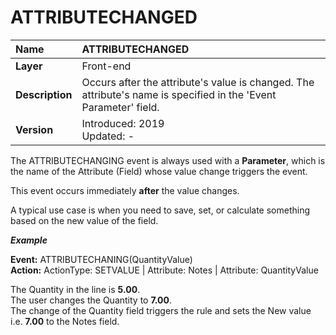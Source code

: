 # ATTRIBUTECHANGED

|Name| ATTRIBUTECHANGED
|:----|:----
|**Layer**| Front-end
|**Description**| Occurs after the attribute's value is changed. The attribute's name is specified in the 'Event Parameter' field.
|**Version**| Introduced: 2019 <br> Updated: -

The ATTRIBUTECHANGING event is always used with a **Parameter**, which is the name of the Attribute (Field) whose value change triggers the event.

This event occurs immediately **after** the value changes.

A typical use case is when you need to save, set, or calculate something based on the new value of the field.

_**Example**_

**Event:** ATTRIBUTECHANING(QuantityValue)
<br/>**Action:** ActionType: SETVALUE | Attribute: Notes | Attribute: QuantityValue

The Quantity in the line is **5.00**.
<br/>The user changes the Quantity to **7.00**.
<br/>The change of the Quantity field triggers the rule and sets the New value i.e. **7.00** to the Notes field.
